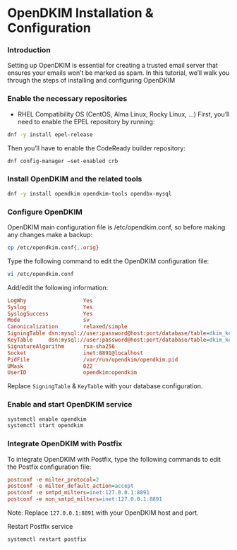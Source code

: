 OpenDKIM Installation & Configuration
=====================================
### Introduction

Setting up OpenDKIM is essential for creating a trusted email server that ensures your emails won’t be marked as spam. In this tutorial, we’ll walk you through the steps of installing and configuring OpenDKIM

### Enable the necessary repositories
* RHEL Compatibility OS (CentOS, Alma Linux, Rocky Linux, ...)
First, you’ll need to enable the EPEL repository by running:
```sh
dnf -y install epel-release
```

Then you’ll have to enable the CodeReady builder repository:
```sh
dnf config-manager –set-enabled crb
```

### Install OpenDKIM and the related tools
```sh
dnf -y install opendkim opendkim-tools opendbx-mysql
```

### Configure OpenDKIM
OpenDKIM main configuration file is /etc/opendkim.conf, so before making any changes make a backup:
```sh
cp /etc/opendkim.conf{,.orig}
```

Type the following command to edit the OpenDKIM configuration file:
```sh
vi /etc/opendkim.conf
```

Add/edit the following information:
```ini
LogWhy                  Yes
Syslog                  Yes
SyslogSuccess           Yes
Mode                    sv
Canonicalization        relaxed/simple
SigningTable dsn:mysql://user:password@host:port/database/table=dkim_keys?keycol=domain?datacol=id
KeyTable     dsn:mysql://user:password@host:port/database/table=dkim_keys?keycol=id?datacol=domain,selector,private_key
SignatureAlgorithm      rsa-sha256
Socket                  inet:8891@localhost
PidFile                 /var/run/opendkim/opendkim.pid
UMask                   022
UserID                  opendkim:opendkim
```
Replace `SigningTable` & `KeyTable` with your database configuration.

### Enable and start OpenDKIM service
```sh
systemctl enable opendkim
systemctl start opendkim
```

### Integrate OpenDKIM with Postfix
To integrate OpenDKIM with Postfix, type the following commands to edit the Postfix configuration file:
```ini
postconf -e milter_protocol=2
postconf -e milter_default_action=accept
postconf -e smtpd_milters=inet:127.0.0.1:8891
postconf -e non_smtpd_milters=inet:127.0.0.1:8891
```
Note: Replace `127.0.0.1:8891` with your OpenDKIM host and port.

Restart Postfix service
```sh
systemctl restart postfix
```

